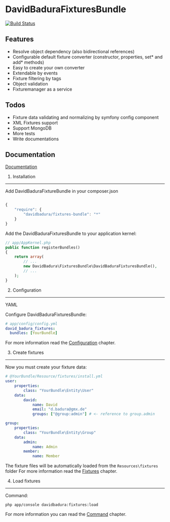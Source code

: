 DavidBaduraFixturesBundle
=========================

[![Build Status](https://secure.travis-ci.org/DavidBadura/FixturesBundle.png)](http://travis-ci.org/DavidBadura/FixturesBundle)


Features
--------

* Resolve object dependency (also bidirectional references)
* Configurable default fixture converter (constructor, properties, set* and add* methods)
* Easy to create your own converter
* Extendable by events
* Fixture filtering by tags
* Object validation
* Fixturemanager as a service

Todos
-----

* Fixture data validating and normalizing by symfony config component
* XML Fixtures support
* Support MongoDB
* More tests
* Write documentations

Documentation
-------------

[Documentation](Resources/doc/index.md)


1. Installation
---------------

Add DavidBaduraFixtureBundle in your composer.json

``` js

{
    "require": {
        "davidbadura/fixtures-bundle": "*"
    }
}

```

Add the DavidBaduraFixturesBundle to your application kernel:

``` php
// app/AppKernel.php
public function registerBundles()
{
    return array(
        // ...
        new DavidBadura\FixturesBundle\DavidBaduraFixturesBundle(),
        // ...
    );
}
```

2. Configuration
----------------
YAML

Configure DavidBaduraFixturesBundle:

``` yaml
# app/config/config.yml
david_badura_fixtures:
  bundles: [YourBundle]
```

For more information read the [Configuration](Resources/doc/configuration.md) chapter.

3. Create fixtures
---------------

Now you must create your fixture data:

``` yaml
# @YourBundle/Resource/fixtures/install.yml
user:
    properties:
        class: "YourBundle\Entity\User"
    data:
        david:
            name: David
            email: "d.badura@gmx.de"
            groups: ["@group:admin"] # <- reference to group.admin

group:
    properties:
        class: "YourBundle\Entity\Group"
    data:
        admin:
            name: Admin
        member:
            name: Member
```
The fixture files will be automatically loaded from the `Resources\fixtures` folder
For more information read the [Fixtures](Resources/doc/fixtures.md) chapter.

4. Load fixtures
----------------

Command:

``` shell
php app/console davidbadura:fixtures:load
```
For more information you can read the [Command](Resources/doc/command.md) chapter.

